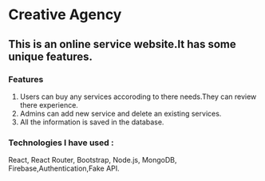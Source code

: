 # Creative Agency

## This is an online service website.It has some unique features.
### Features
1. Users can buy any services accoroding to there needs.They can review there experience.
2. Admins can add new service and delete an existing services.
3. All the information is saved in the database.

### Technologies I have used :
React, React Router, Bootstrap, Node.js, MongoDB, Firebase,Authentication,Fake API.
